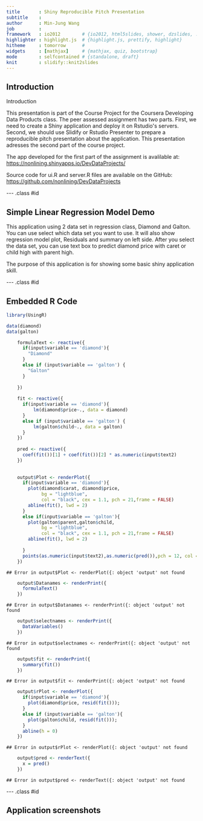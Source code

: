 ```yaml
---
title       : Shiny Reproducible Pitch Presentation
subtitle    : 
author      : Min-Jung Wang
job         : 
framework   : io2012        # {io2012, html5slides, shower, dzslides, ...}
highlighter : highlight.js  # {highlight.js, prettify, highlight}
hitheme     : tomorrow      # 
widgets     : [mathjax]     # {mathjax, quiz, bootstrap}
mode        : selfcontained # {standalone, draft}
knit        : slidify::knit2slides
---
```


## Introduction


Introduction

This presentation is part of the Course Project for the Coursera Developing Data Products class. The peer assessed assignment has two parts. First, we need to create a Shiny application and deploy it on Rstudio's servers. Second, we should use Slidify or Rstudio Presenter to prepare a reproducible pitch presentation about the application. This presentation adresses the second part of the course project.

The app developed for the first part of the assignment is avalilable at: https://nonlining.shinyapps.io/DevDataProjects/

Source code for ui.R and server.R files are available on the GitHub: https://github.com/nonlining/DevDataProjects


--- .class #id 

## Simple Linear Regression Model Demo

This application using 2 data set in regression class, Diamond and Galton. 
You can use select which data set you want to use. It will also show regression model plot, Residuals and summary on left side.
After you select the data set, you can use text box to predict diamond price with caret or child high with parent high.

The purpose of this application is for showing some basic shiny application skill.

--- .class #id 

## Embedded R Code


```r
library(UsingR)

data(diamond)
data(galton)

    formulaText <- reactive({
      if(input$variable == 'diamond'){
        "Diamond"
      }
      else if (input$variable == 'galton') {
        "Galton"
      }
      
    })
   
    fit <- reactive({
      if(input$variable == 'diamond'){
          lm(diamond$price~., data = diamond)
      }
      else if (input$variable == 'galton') {
          lm(galton$child~., data = galton)
      }
    })
    
    pred <- reactive({
      coef(fit())[1] + coef(fit())[2] * as.numeric(input$text2)
    })
    
    
    output$Plot <- renderPlot({
      if(input$variable == 'diamond'){
        plot(diamond$carat, diamond$price,  
             bg = "lightblue", 
             col = "black", cex = 1.1, pch = 21,frame = FALSE)
        abline(fit(), lwd = 2)
      }
      else if(input$variable == 'galton'){
        plot(galton$parent,galton$child,
             bg = "lightblue", 
             col = "black", cex = 1.1, pch = 21,frame = FALSE)
        abline(fit(), lwd = 2)
        
      }
      points(as.numeric(input$text2),as.numeric(pred()),pch = 12, col = 'red', lwd = 3)
    })
```

```
## Error in output$Plot <- renderPlot({: object 'output' not found
```

```r
    output$Datanames <- renderPrint({
      formulaText()
    })
```

```
## Error in output$Datanames <- renderPrint({: object 'output' not found
```

```r
    output$selectnames <- renderPrint({
      DataVariables()
    })
```

```
## Error in output$selectnames <- renderPrint({: object 'output' not found
```

```r
    output$fit <- renderPrint({
      summary(fit())
    })
```

```
## Error in output$fit <- renderPrint({: object 'output' not found
```

```r
    output$rPlot <- renderPlot({
      if(input$variable == 'diamond'){
        plot(diamond$price, resid(fit()));
      }
      else if (input$variable == 'galton'){
        plot(galton$child, resid(fit()));
      }
      abline(h = 0)
    })
```

```
## Error in output$rPlot <- renderPlot({: object 'output' not found
```

```r
    output$pred <- renderText({
      x = pred()
    })
```

```
## Error in output$pred <- renderText({: object 'output' not found
```

--- .class #id 

## Application screenshots



